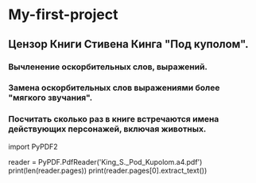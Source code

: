 # My-first-project

## Цензор Книги Стивена Кинга "Под куполом".

### Вычленение оскорбительных слов, выражений.
### Замена оскорбительных слов выражениями более "мягкого звучания".
### Посчитать сколько раз в книге встречаются имена действующих персонажей, включая животных.


import PyPDF2

reader = PyPDF.PdfReader('King_S._Pod_Kupolom.a4.pdf')
print(len(reader.pages))
print(reader.pages[0].extract_text())